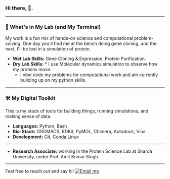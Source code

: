 ### Hi there, 👋. 

---

### 🔬 What's in My Lab (and My Terminal)
My work is a fun mix of hands-on science and computational problem-solving. One day you'll find me at the bench doing gene cloning, and the next, I'll be lost in a simulation of protein.

* **Wet Lab Skills:** Gene Cloning & Expression, Protein Purification.
* **Dry Lab Skills:** * I use Molecular dynamics simulation to observe how my proteins move.
    * I vibe code my problems for computational work and am currently building up on my python skills.

---

### 🛠️ My Digital Toolkit
This is my stack of tools for building things, running simulations, and making sense of data.

* **Languages:** Python, Bash
* **Bio-Stack:** GROMACS, RDKit, PyMOL, Chimera, Autodock, Vina
* **Development:** Git, Conda,Linux

---
* **Research Associate:** working in the Protein Science Lab at Sharda University, under Prof. Amit Kumar Singh.
- - - 
Feel free to reach out and say hi!
[![Email me](https://img.shields.io/badge/Gmail-shweta.tiwari8542%40gmail.com-red?style=flat-square&logo=Gmail&logoColor=white)](mailto:shweta.tiwari8542@gmail.com)

